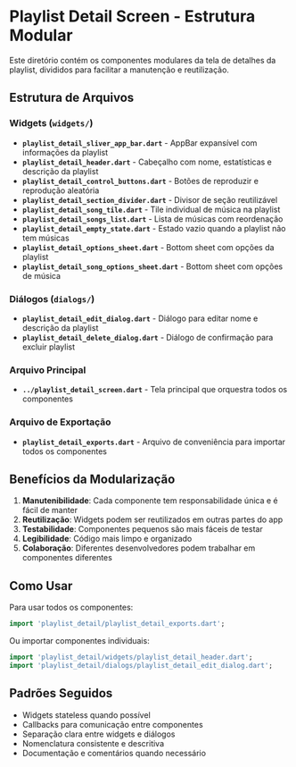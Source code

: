 # Playlist Detail Screen - Estrutura Modular

Este diretório contém os componentes modulares da tela de detalhes da playlist, divididos para facilitar a manutenção e reutilização.

## Estrutura de Arquivos

### Widgets (`widgets/`)

- **`playlist_detail_sliver_app_bar.dart`** - AppBar expansível com informações da playlist
- **`playlist_detail_header.dart`** - Cabeçalho com nome, estatísticas e descrição da playlist
- **`playlist_detail_control_buttons.dart`** - Botões de reproduzir e reprodução aleatória
- **`playlist_detail_section_divider.dart`** - Divisor de seção reutilizável
- **`playlist_detail_song_tile.dart`** - Tile individual de música na playlist
- **`playlist_detail_songs_list.dart`** - Lista de músicas com reordenação
- **`playlist_detail_empty_state.dart`** - Estado vazio quando a playlist não tem músicas
- **`playlist_detail_options_sheet.dart`** - Bottom sheet com opções da playlist
- **`playlist_detail_song_options_sheet.dart`** - Bottom sheet com opções de música

### Diálogos (`dialogs/`)

- **`playlist_detail_edit_dialog.dart`** - Diálogo para editar nome e descrição da playlist
- **`playlist_detail_delete_dialog.dart`** - Diálogo de confirmação para excluir playlist

### Arquivo Principal

- **`../playlist_detail_screen.dart`** - Tela principal que orquestra todos os componentes

### Arquivo de Exportação

- **`playlist_detail_exports.dart`** - Arquivo de conveniência para importar todos os componentes

## Benefícios da Modularização

1. **Manutenibilidade**: Cada componente tem responsabilidade única e é fácil de manter
2. **Reutilização**: Widgets podem ser reutilizados em outras partes do app
3. **Testabilidade**: Componentes pequenos são mais fáceis de testar
4. **Legibilidade**: Código mais limpo e organizado
5. **Colaboração**: Diferentes desenvolvedores podem trabalhar em componentes diferentes

## Como Usar

Para usar todos os componentes:

```dart
import 'playlist_detail/playlist_detail_exports.dart';
```

Ou importar componentes individuais:

```dart
import 'playlist_detail/widgets/playlist_detail_header.dart';
import 'playlist_detail/dialogs/playlist_detail_edit_dialog.dart';
```

## Padrões Seguidos

- Widgets stateless quando possível
- Callbacks para comunicação entre componentes
- Separação clara entre widgets e diálogos
- Nomenclatura consistente e descritiva
- Documentação e comentários quando necessário
